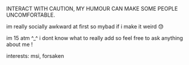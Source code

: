 INTERACT WITH CAUTION, MY HUMOUR CAN MAKE SOME PEOPLE UNCOMFORTABLE.

im really socially awkward at first so mybad if i make it weird 😓

im 15 atm ^_^ i dont know what to really add so feel free to ask anything about me !

interests: msi, forsaken
